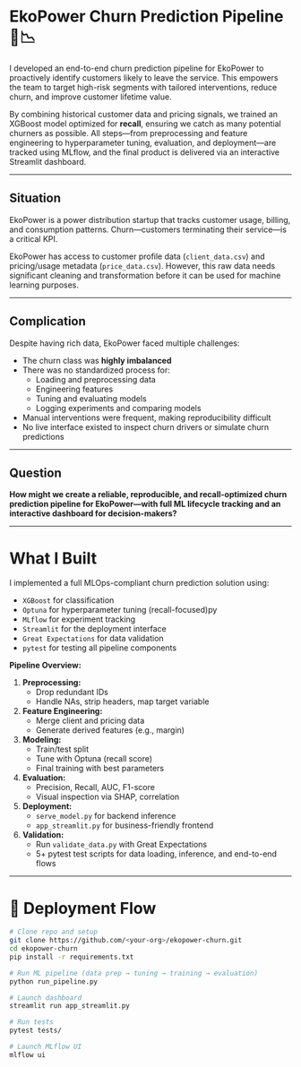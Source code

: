 # EkoPower Churn Prediction Pipeline 🔌📉


I developed an end-to-end churn prediction pipeline for EkoPower to proactively identify customers likely to leave the service. This empowers the team to target high-risk segments with tailored interventions, reduce churn, and improve customer lifetime value.

By combining historical customer data and pricing signals, we trained an XGBoost model optimized for **recall**, ensuring we catch as many potential churners as possible. All steps—from preprocessing and feature engineering to hyperparameter tuning, evaluation, and deployment—are tracked using MLflow, and the final product is delivered via an interactive Streamlit dashboard.

---

## Situation

EkoPower is a power distribution startup that tracks customer usage, billing, and consumption patterns. Churn—customers terminating their service—is a critical KPI.

EkoPower has access to customer profile data (`client_data.csv`) and pricing/usage metadata (`price_data.csv`). However, this raw data needs significant cleaning and transformation before it can be used for machine learning purposes.

---

## Complication

Despite having rich data, EkoPower faced multiple challenges:

- The churn class was **highly imbalanced**
- There was no standardized process for:
  - Loading and preprocessing data
  - Engineering features
  - Tuning and evaluating models
  - Logging experiments and comparing models
- Manual interventions were frequent, making reproducibility difficult
- No live interface existed to inspect churn drivers or simulate churn predictions

---

## Question

**How might we create a reliable, reproducible, and recall-optimized churn prediction pipeline for EkoPower—with full ML lifecycle tracking and an interactive dashboard for decision-makers?**

---

# What I Built

I implemented a full MLOps-compliant churn prediction solution using:

- `XGBoost` for classification
- `Optuna` for hyperparameter tuning (recall-focused)py
- `MLflow` for experiment tracking
- `Streamlit` for the deployment interface
- `Great Expectations` for data validation
- `pytest` for testing all pipeline components

**Pipeline Overview:**

1. **Preprocessing:**
   - Drop redundant IDs
   - Handle NAs, strip headers, map target variable
2. **Feature Engineering:**
   - Merge client and pricing data
   - Generate derived features (e.g., margin)
3. **Modeling:**
   - Train/test split
   - Tune with Optuna (recall score)
   - Final training with best parameters
4. **Evaluation:**
   - Precision, Recall, AUC, F1-score
   - Visual inspection via SHAP, correlation
5. **Deployment:**
   - `serve_model.py` for backend inference
   - `app_streamlit.py` for business-friendly frontend
6. **Validation:**
   - Run `validate_data.py` with Great Expectations
   - 5+ pytest test scripts for data loading, inference, and end-to-end flows

---

# 🚀 Deployment Flow

```bash
# Clone repo and setup
git clone https://github.com/<your-org>/ekopower-churn.git
cd ekopower-churn
pip install -r requirements.txt

# Run ML pipeline (data prep → tuning → training → evaluation)
python run_pipeline.py

# Launch dashboard
streamlit run app_streamlit.py

# Run tests
pytest tests/

# Launch MLflow UI
mlflow ui
